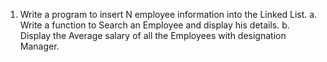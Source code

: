 1. Write a program to insert N employee information into the Linked List. 
    a. Write a function to Search an Employee and display his details. 
    b. Display the Average salary of all the Employees with designation Manager.